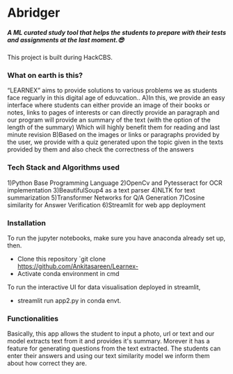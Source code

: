 # Abridger
##### A ML curated study tool that helps the students to prepare with their tests and assignments at the last moment.😎
This project is built during HackCBS.
&NewLine;
### What on earth is this?
“LEARNEX” aims to provide solutions to various problems we as students face reguarly in this digital age of eduvcation..
A)In this, we provide an easy interface where students can either provide an image of their books or notes, links to pages of interests or can directly provide an paragraph and our program will provide an summary of the text (with the option of the length of the summary)
Which will highly benefit them for reading and last minute revision
B)Based on the images or links or paragraphs provided by the user, we provide with a quiz generated upon the topic given in the texts provided by them and also check the correctness of the answers  

### Tech Stack and Algorithms used
1)Python Base Programming Language 
2)OpenCv and Pytesseract for OCR implementation
3)BeautifulSoup4 as a text parser
4)NLTK for text summarization
5)Transformer Networks for Q/A Generation 
7)Cosine similarity for Answer Verification
6)Streamlit for web app deployment

### Installation
To run the jupyter notebooks, make sure you have anaconda already set up, then.
* Clone this repository `git clone https://github.com/Ankitasareen/Learnex-
* Activate conda environment in cmd 

To run the interactive UI for data visualisation deployed in streamlit,
* streamlit run app2.py in conda envt.



### Functionalities
Basically, this app allows the student to input a photo, url or text and our model extracts text from it and provides it's summary. Morever it has a feature for generating questions from the text extracted. The students can enter their answers and using our text similarity model we inform them about how correct they are.








